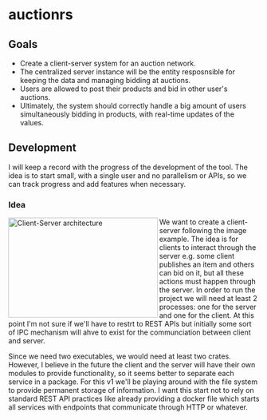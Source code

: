 # auctionrs

## Goals
- Create a client-server system for an auction network.
- The centralized server instance will be the entity resposnsible for keeping the data and managing bidding at auctions.
- Users are allowed to post their products and bid in other user's auctions.
- Ultimately, the system should correctly handle a big amount of users simultaneously bidding in products, with real-time updates of the values.

## Development
I will keep a record with the progress of the development of the tool. The idea is to start small, with a single user and no parallelism or APIs, so we can track progress and add features when necessary.

### Idea
<img align="left" src="assets/images/client-server-architecture" alt="Client-Server architecture" width="300" height="200"/>

We want to create a client-server following the image example. The idea is for clients to interact through the server e.g. some client publishes an item and others can bid on it, but all these actions must happen through the server. In order to run the project we will need at least 2 processes: one for the server and one for the client. At this point I'm not sure if we'll have to restrt to REST APIs but initially some sort of IPC mechanism will ahve to exist for the communciation between client and server.

Since we need two executables, we would need at least two crates. However, I believe in the future the client and the server will have their own modules to provide functionality, so it seems better to separate each service in a package. For this v1 we'll be playing around with the file system to provide permanent storage of information. I want this start not to rely on standard REST API practices like already providing a docker file which starts all services with endpoints that communicate through HTTP or whatever.
